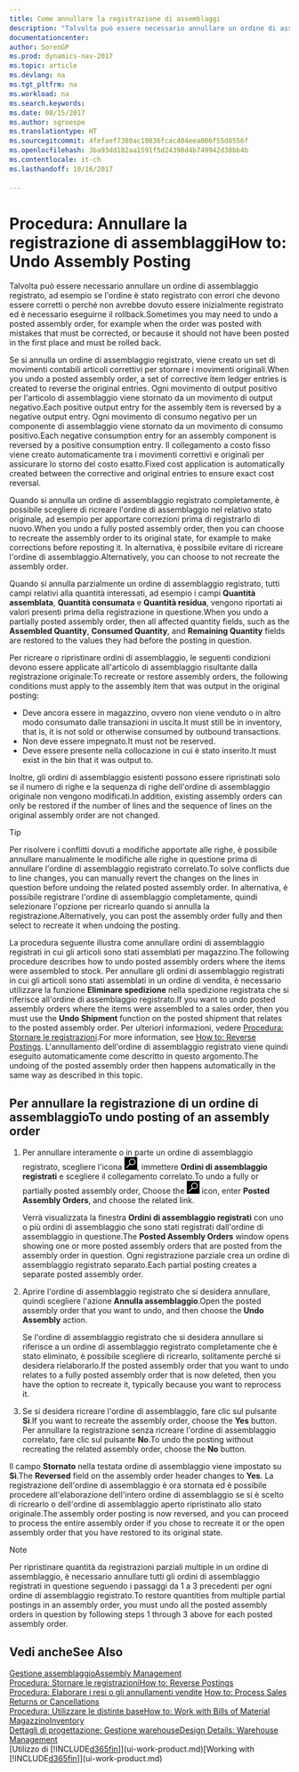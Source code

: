 ```yaml
---
title: Come annullare la registrazione di assemblaggi
description: "Talvolta può essere necessario annullare un ordine di assemblaggio registrato, ad esempio se l'ordine è stato registrato con errori che devono essere corretti o perché non avrebbe dovuto essere inizialmente registrato ed è necessario eseguirne il rollback."
documentationcenter: 
author: SorenGP
ms.prod: dynamics-nav-2017
ms.topic: article
ms.devlang: na
ms.tgt_pltfrm: na
ms.workload: na
ms.search.keywords: 
ms.date: 08/15/2017
ms.author: sgroespe
ms.translationtype: HT
ms.sourcegitcommit: 4fefaef7380ac10836fcac404eea006f55d8556f
ms.openlocfilehash: 3ba93dd182aa1591f5d24398d4b749942d38bb4b
ms.contentlocale: it-ch
ms.lasthandoff: 10/16/2017

---
```

# <a name="how-to-undo-assembly-posting"></a><span data-ttu-id="918c5-103">Procedura: Annullare la registrazione di assemblaggi</span><span class="sxs-lookup"><span data-stu-id="918c5-103">How to: Undo Assembly Posting</span></span>
<span data-ttu-id="918c5-104">Talvolta può essere necessario annullare un ordine di assemblaggio registrato, ad esempio se l'ordine è stato registrato con errori che devono essere corretti o perché non avrebbe dovuto essere inizialmente registrato ed è necessario eseguirne il rollback.</span><span class="sxs-lookup"><span data-stu-id="918c5-104">Sometimes you may need to undo a posted assembly order, for example when the order was posted with mistakes that must be corrected, or because it should not have been posted in the first place and must be rolled back.</span></span>

<span data-ttu-id="918c5-105">Se si annulla un ordine di assemblaggio registrato, viene creato un set di movimenti contabili articoli correttivi per stornare i movimenti originali.</span><span class="sxs-lookup"><span data-stu-id="918c5-105">When you undo a posted assembly order, a set of corrective item ledger entries is created to reverse the original entries.</span></span> <span data-ttu-id="918c5-106">Ogni movimento di output positivo per l'articolo di assemblaggio viene stornato da un movimento di output negativo.</span><span class="sxs-lookup"><span data-stu-id="918c5-106">Each positive output entry for the assembly item is reversed by a negative output entry.</span></span> <span data-ttu-id="918c5-107">Ogni movimento di consumo negativo per un componente di assemblaggio viene stornato da un movimento di consumo positivo.</span><span class="sxs-lookup"><span data-stu-id="918c5-107">Each negative consumption entry for an assembly component is reversed by a positive consumption entry.</span></span> <span data-ttu-id="918c5-108">Il collegamento a costo fisso viene creato automaticamente tra i movimenti correttivi e originali per assicurare lo storno del costo esatto.</span><span class="sxs-lookup"><span data-stu-id="918c5-108">Fixed cost application is automatically created between the corrective and original entries to ensure exact cost reversal.</span></span>  

<span data-ttu-id="918c5-109">Quando si annulla un ordine di assemblaggio registrato completamente, è possibile scegliere di ricreare l'ordine di assemblaggio nel relativo stato originale, ad esempio per apportare correzioni prima di registrarlo di nuovo.</span><span class="sxs-lookup"><span data-stu-id="918c5-109">When you undo a fully posted assembly order, then you can choose to recreate the assembly order to its original state, for example to make corrections before reposting it.</span></span> <span data-ttu-id="918c5-110">In alternativa, è possibile evitare di ricreare l'ordine di assemblaggio.</span><span class="sxs-lookup"><span data-stu-id="918c5-110">Alternatively, you can choose to not recreate the assembly order.</span></span>  

<span data-ttu-id="918c5-111">Quando si annulla parzialmente un ordine di assemblaggio registrato, tutti campi relativi alla quantità interessati, ad esempio i campi **Quantità assemblata**, **Quantità consumata** e **Quantità residua**, vengono riportati ai valori presenti prima della registrazione in questione.</span><span class="sxs-lookup"><span data-stu-id="918c5-111">When you undo a partially posted assembly order, then all affected quantity fields, such as the **Assembled Quantity**, **Consumed Quantity**, and **Remaining Quantity** fields are restored to the values they had before the posting in question.</span></span>  

<span data-ttu-id="918c5-112">Per ricreare o ripristinare ordini di assemblaggio, le seguenti condizioni devono essere applicate all'articolo di assemblaggio risultante dalla registrazione originale:</span><span class="sxs-lookup"><span data-stu-id="918c5-112">To recreate or restore assembly orders, the following conditions must apply to the assembly item that was output in the original posting:</span></span>  

-   <span data-ttu-id="918c5-113">Deve ancora essere in magazzino, ovvero non viene venduto o in altro modo consumato dalle transazioni in uscita.</span><span class="sxs-lookup"><span data-stu-id="918c5-113">It must still be in inventory, that is, it is not sold or otherwise consumed by outbound transactions.</span></span>  
-   <span data-ttu-id="918c5-114">Non deve essere impegnato.</span><span class="sxs-lookup"><span data-stu-id="918c5-114">It must not be reserved.</span></span>  
-   <span data-ttu-id="918c5-115">Deve essere presente nella collocazione in cui è stato inserito.</span><span class="sxs-lookup"><span data-stu-id="918c5-115">It must exist in the bin that it was output to.</span></span>  

<span data-ttu-id="918c5-116">Inoltre, gli ordini di assemblaggio esistenti possono essere ripristinati solo se il numero di righe e la sequenza di righe dell'ordine di assemblaggio originale non vengono modificati.</span><span class="sxs-lookup"><span data-stu-id="918c5-116">In addition, existing assembly orders can only be restored if the number of lines and the sequence of lines on the original assembly order are not changed.</span></span>  

> [!TIP]  
>  <span data-ttu-id="918c5-117">Per risolvere i conflitti dovuti a modifiche apportate alle righe, è possibile annullare manualmente le modifiche alle righe in questione prima di annullare l'ordine di assemblaggio registrato correlato.</span><span class="sxs-lookup"><span data-stu-id="918c5-117">To solve conflicts due to line changes, you can manually revert the changes on the lines in question before undoing the related posted assembly order.</span></span> <span data-ttu-id="918c5-118">In alternativa, è possibile registrare l'ordine di assemblaggio completamente, quindi selezionare l'opzione per ricrearlo quando si annulla la registrazione.</span><span class="sxs-lookup"><span data-stu-id="918c5-118">Alternatively, you can post the assembly order fully and then select to recreate it when undoing the posting.</span></span>  

<span data-ttu-id="918c5-119">La procedura seguente illustra come annullare ordini di assemblaggio registrati in cui gli articoli sono stati assemblati per magazzino.</span><span class="sxs-lookup"><span data-stu-id="918c5-119">The following procedure describes how to undo posted assembly orders where the items were assembled to stock.</span></span> <span data-ttu-id="918c5-120">Per annullare gli ordini di assemblaggio registrati in cui gli articoli sono stati assemblati in un ordine di vendita, è necessario utilizzare la funzione **Eliminare spedizione** nella spedizione registrata che si riferisce all'ordine di assemblaggio registrato.</span><span class="sxs-lookup"><span data-stu-id="918c5-120">If you want to undo posted assembly orders where the items were assembled to a sales order, then you must use the **Undo Shipment** function on the posted shipment that relates to the posted assembly order.</span></span> <span data-ttu-id="918c5-121">Per ulteriori informazioni, vedere [Procedura: Stornare le registrazioni](finance-how-reverse-journal-posting.md).</span><span class="sxs-lookup"><span data-stu-id="918c5-121">For more information, see [How to: Reverse Postings](finance-how-reverse-journal-posting.md).</span></span> <span data-ttu-id="918c5-122">L'annullamento dell'ordine di assemblaggio registrato viene quindi eseguito automaticamente come descritto in questo argomento.</span><span class="sxs-lookup"><span data-stu-id="918c5-122">The undoing of the posted assembly order then happens automatically in the same way as described in this topic.</span></span>  

## <a name="to-undo-posting-of-an-assembly-order"></a><span data-ttu-id="918c5-123">Per annullare la registrazione di un ordine di assemblaggio</span><span class="sxs-lookup"><span data-stu-id="918c5-123">To undo posting of an assembly order</span></span>  
1.  <span data-ttu-id="918c5-124">Per annullare interamente o in parte un ordine di assemblaggio registrato, scegliere l'icona ![Cerca pagina o report](media/ui-search/search_small.png "icona Cerca pagina o report"), immettere **Ordini di assemblaggio registrati** e scegliere il collegamento correlato.</span><span class="sxs-lookup"><span data-stu-id="918c5-124">To undo a fully or partially posted assembly order, Choose the ![Search for Page or Report](media/ui-search/search_small.png "Search for Page or Report icon") icon, enter **Posted Assembly Orders**, and choose the related link.</span></span>  

    <span data-ttu-id="918c5-125">Verrà visualizzata la finestra **Ordini di assemblaggio registrati** con uno o più ordini di assemblaggio che sono stati registrati dall'ordine di assemblaggio in questione.</span><span class="sxs-lookup"><span data-stu-id="918c5-125">The **Posted Assembly Orders** window opens showing one or more posted assembly orders that are posted from the assembly order in question.</span></span> <span data-ttu-id="918c5-126">Ogni registrazione parziale crea un ordine di assemblaggio registrato separato.</span><span class="sxs-lookup"><span data-stu-id="918c5-126">Each partial posting creates a separate posted assembly order.</span></span>  
2.  <span data-ttu-id="918c5-127">Aprire l'ordine di assemblaggio registrato che si desidera annullare, quindi scegliere l'azione **Annulla assemblaggio**.</span><span class="sxs-lookup"><span data-stu-id="918c5-127">Open the posted assembly order that you want to undo, and then choose the **Undo Assembly** action.</span></span>  

    <span data-ttu-id="918c5-128">Se l'ordine di assemblaggio registrato che si desidera annullare si riferisce a un ordine di assemblaggio registrato completamente che è stato eliminato, è possibile scegliere di ricrearlo, solitamente perché si desidera rielaborarlo.</span><span class="sxs-lookup"><span data-stu-id="918c5-128">If the posted assembly order that you want to undo relates to a fully posted assembly order that is now deleted, then you have the option to recreate it, typically because you want to reprocess it.</span></span>  
3.  <span data-ttu-id="918c5-129">Se si desidera ricreare l'ordine di assemblaggio, fare clic sul pulsante **Sì**.</span><span class="sxs-lookup"><span data-stu-id="918c5-129">If you want to recreate the assembly order, choose the **Yes** button.</span></span> <span data-ttu-id="918c5-130">Per annullare la registrazione senza ricreare l'ordine di assemblaggio correlato, fare clic sul pulsante **No**.</span><span class="sxs-lookup"><span data-stu-id="918c5-130">To undo the posting without recreating the related assembly order, choose the **No** button.</span></span>  

<span data-ttu-id="918c5-131">Il campo **Stornato** nella testata ordine di assemblaggio viene impostato su **Sì**.</span><span class="sxs-lookup"><span data-stu-id="918c5-131">The **Reversed** field on the assembly order header changes to **Yes**.</span></span> <span data-ttu-id="918c5-132">La registrazione dell'ordine di assemblaggio è ora stornata ed è possibile procedere all'elaborazione dell'intero ordine di assemblaggio se si è scelto di ricrearlo o dell'ordine di assemblaggio aperto ripristinato allo stato originale.</span><span class="sxs-lookup"><span data-stu-id="918c5-132">The assembly order posting is now reversed, and you can proceed to process the entire assembly order if you chose to recreate it or the open assembly order that you have restored to its original state.</span></span>  

> [!NOTE]  
>  <span data-ttu-id="918c5-133">Per ripristinare quantità da registrazioni parziali multiple in un ordine di assemblaggio, è necessario annullare tutti gli ordini di assemblaggio registrati in questione seguendo i passaggi da 1 a 3 precedenti per ogni ordine di assemblaggio registrato.</span><span class="sxs-lookup"><span data-stu-id="918c5-133">To restore quantities from multiple partial postings in an assembly order, you must undo all the posted assembly orders in question by following steps 1 through 3 above for each posted assembly order.</span></span>  

## <a name="see-also"></a><span data-ttu-id="918c5-134">Vedi anche</span><span class="sxs-lookup"><span data-stu-id="918c5-134">See Also</span></span>  
[<span data-ttu-id="918c5-135">Gestione assemblaggio</span><span class="sxs-lookup"><span data-stu-id="918c5-135">Assembly Management</span></span>](assembly-assemble-items.md)  
[<span data-ttu-id="918c5-136">Procedura: Stornare le registrazioni</span><span class="sxs-lookup"><span data-stu-id="918c5-136">How to: Reverse Postings</span></span>](finance-how-reverse-journal-posting.md)  
<span data-ttu-id="918c5-137">[Procedura: Elaborare i resi o gli annullamenti vendite](sales-how-process-sales-returns-cancellations.md)  </span><span class="sxs-lookup"><span data-stu-id="918c5-137">[How to: Process Sales Returns or Cancellations](sales-how-process-sales-returns-cancellations.md)  </span></span>  
[<span data-ttu-id="918c5-138">Procedura: Utilizzare le distinte base</span><span class="sxs-lookup"><span data-stu-id="918c5-138">How to: Work with Bills of Material</span></span>](inventory-how-work-BOMs.md)  
[<span data-ttu-id="918c5-139">Magazzino</span><span class="sxs-lookup"><span data-stu-id="918c5-139">Inventory</span></span>](inventory-manage-inventory.md)  
[<span data-ttu-id="918c5-140">Dettagli di progettazione: Gestione warehouse</span><span class="sxs-lookup"><span data-stu-id="918c5-140">Design Details: Warehouse Management</span></span>](design-details-warehouse-management.md)  
<span data-ttu-id="918c5-141">[Utilizzo di [!INCLUDE[d365fin](includes/d365fin_md.md)]](ui-work-product.md)</span><span class="sxs-lookup"><span data-stu-id="918c5-141">[Working with [!INCLUDE[d365fin](includes/d365fin_md.md)]](ui-work-product.md)</span></span>

